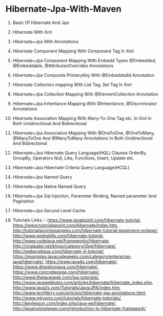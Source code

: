 # Hibernate-Jpa-With-Maven

1. Basic Of Hibernate And Jpa

2. Hibernate With Xml

3. Hibernate+Jpa With Annotations

4. Hibernate Component Mapping With Component Tag In Xml

5. Hibernate+Jpa Component Mapping With Embedd Types @Embedded, @Embeddable, @AttributesOverrides Annotations

6. Hibernate+Jpa Composite PrimaryKey With @EmbeddedId Annotation

7. Hibernate Collection mapping With List Tag, Set Tag In Xml

8. Hibernate+Jpa Collection Mapping With @ElementCollection Annotation

9. Hibernate+Jpa Inheritance Mapping With @Inheritance, @Discriminator Annotations

10. Hibernate Association Mapping With Many-To-One Tag etc. In Xml In Both Unidirectional And Bidirectional

11. Hibernate+Jpa Association Mapping With @OneToOne, @OneToMany, @ManyToOne And @ManyToMany Annotations In Both Unidirectional And Bidirectional

12. Hibernate+Jpa Hibernate Query Language(HQL) Clauses OrderBy, GroupBy, Operators Null, Like, Functions, Insert, Update etc. 

13. Hibernate+Jpa Hibernate Criteria Query Language(HCQL)

14. Hibernate+Jpa Named Query

15. Hibernate+Jpa Native Named Query

16. Hibernate+Jpa Sql Injection, Parameter Binding, Named parameter And Pagination

17. Hibernate+Jpa Second Level Cache

18. Tutorials Links :- https://www.javatpoint.com/hibernate-tutorial, https://www.tutorialspoint.com/hibernate/index.htm, 
                       http://tutorialspointexamples.com/hibernate-tutorial-beginners-eclipse/,
                       http://www.wideskills.com/hibernate-tutorial, http://www.codejava.net/frameworks/hibernate,
                       http://viralpatel.net/blogs/category/j2ee/hibernate/, http://websystique.com/hibernate-4-tutorial/,
                       https://examples.javacodegeeks.com/category/enterprise-java/hibernate/,
                       https://www.java4s.com/hibernate/, https://www.dineshonjava.com/hibernate/,
                       https://www.concretepage.com/hibernate/, http://www.thejavageek.com/jpa-tutorials/,
                       http://www.javawebtutor.com/articles/hibernate/hibernate_index.php,
                       http://www.java2s.com/Tutorials/Java/JPA/index.htm, 
                       http://www.techferry.com/articles/hibernate-jpa-annotations.html,
                       http://www.mkyong.com/tutorials/hibernate-tutorials/,
                       http://keylesson.com/index.php/java-ee/hibernate/,
                       http://javainsimpleway.com/introduction-to-hibernate-framework/
